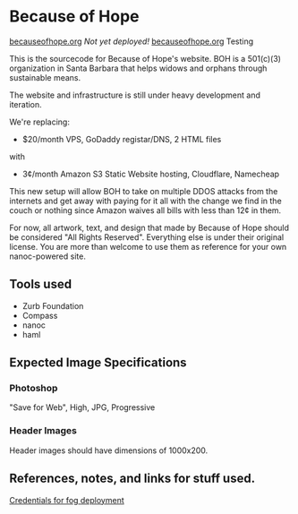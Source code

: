 # Because of Hope

[becauseofhope.org](http://www.becauseofhope.org) _Not yet deployed!_
[becauseofhope.org](http://alpha.becauseofhope.org) Testing

This is the sourcecode for Because of Hope's website. BOH is a 501(c)(3)
organization in Santa Barbara that helps widows and orphans through sustainable
means.

The website and infrastructure is still under heavy development and iteration.

We're replacing:

* $20/month VPS, GoDaddy registar/DNS, 2 HTML files

with

* 3¢/month Amazon S3 Static Website hosting, Cloudflare, Namecheap

This new setup will allow BOH to take on multiple DDOS attacks from the
internets and get away with paying for it all with the change we find in the
couch or nothing since Amazon waives all bills with less than 12¢ in them.

For now, all artwork, text, and design that made by Because of Hope should be
considered "All Rights Reserved". Everything else is under their original
license. You are more than welcome to use them as reference for your own
nanoc-powered site.

## Tools used

* Zurb Foundation
* Compass
* nanoc
* haml

## Expected Image Specifications

### Photoshop

"Save for Web", High, JPG, Progressive


### Header Images

Header images should have dimensions of 1000x200.


## References, notes, and links for stuff used.

[Credentials for fog deployment](https://github.com/ddfreyne/nanoc/issues/100)
